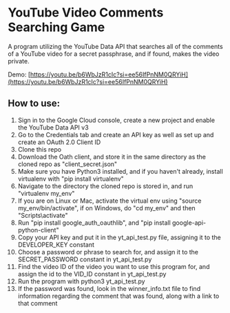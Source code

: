 # YouTube Video Comments Searching Game
A program utilizing the YouTube Data API that searches all of the comments of a YouTube video for a secret passphrase, and if found, makes the video private.

Demo: [https://youtu.be/b6WbJzR1cIc?si=ee56IfPnNM0QRYiH](https://youtu.be/b6WbJzR1cIc?si=ee56IfPnNM0QRYiH)

## How to use:
1. Sign in to the Google Cloud console, create a new project and enable the YouTube Data API v3
2. Go to the Credentials tab and create an API key as well as set up and create an OAuth 2.0 Client ID
3. Clone this repo
4. Download the Oath client, and store it in the same directory as the cloned repo as "client_secret.json"
5. Make sure you have Python3 installed, and if you haven't already, install virtualenv with "pip install virtualenv"
6. Navigate to the directory the cloned repo is stored in, and run "virtualenv my_env"
7. If you are on Linux or Mac, activate the virtual env using "source my_env/bin/activate", if on Windows, do "cd my_env" and then "Scripts\activate"
8. Run "pip install google_auth_oauthlib", and "pip install google-api-python-client"
9. Copy your API key and put it in the yt_api_test.py file, assigning it to the DEVELOPER_KEY constant
10. Choose a password or phrase to search for, and assign it to the SECRET_PASSWORD constant in yt_api_test.py
11. Find the video ID of the video you want to use this program for, and assign the id to the VID_ID constant in yt_api_test.py
12. Run the program with python3 yt_api_test.py
13. If the password was found, look in the winner_info.txt file to find information regarding the comment that was found, along with a link to that comment

